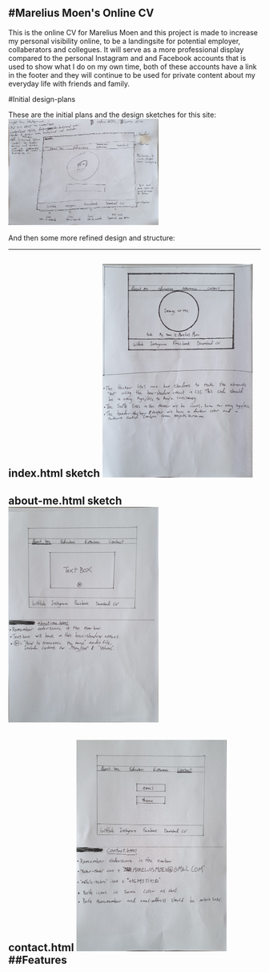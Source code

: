 #Marelius Moen's Online CV
-----
This is the online CV for Marelius Moen and this project is made to increase my personal visibility online, to be a landingsite for potential employer, collaberators and collegues. It will serve as a more professional display compared to the personal Instagram and and Facebook accounts that is used to show what I do on my own time, both of these accounts have a link in the footer and they will continue to be used for private content about my everyday life with friends and family.

#Initial design-plans

These are the initial plans and the design sketches for this site:
<img src="assets/images/1st-sketch.jpg" width="300">

And then some more refined design and structure:

-----
index.html sketch
<img src="assets/images/index-html.jpg" width="300">
-----
about-me.html sketch
<img src="assets/images/aboutme-html.jpg" width="300">
-----
contact.html
<img src="assets/images/contact-html.jpg" width="300">
<br>
##Features 
-----


